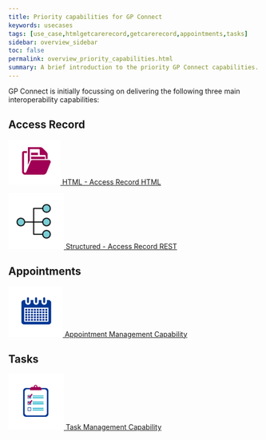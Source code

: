 ```yaml
---
title: Priority capabilities for GP Connect
keywords: usecases
tags: [use_case,htmlgetcarerecord,getcarerecord,appointments,tasks]
sidebar: overview_sidebar
toc: false
permalink: overview_priority_capabilities.html
summary: A brief introduction to the priority GP Connect capabilities.
---
```



GP Connect is initially focussing on delivering the following three main interoperability capabilities:

## Access Record ##

[![Img](images/overview/folder.png) HTML - Access Record HTML](accessrecord.html)

[![Img](images/overview/structured.png) Structured - Access Record REST](accessrecord_rest.html)

## Appointments ##

[![Img](images/overview/calendar.png) Appointment Management Capability](appointments.html)

## Tasks ##

[![Img](images/overview/tasks.png) Task Management Capability](tasks.html)

